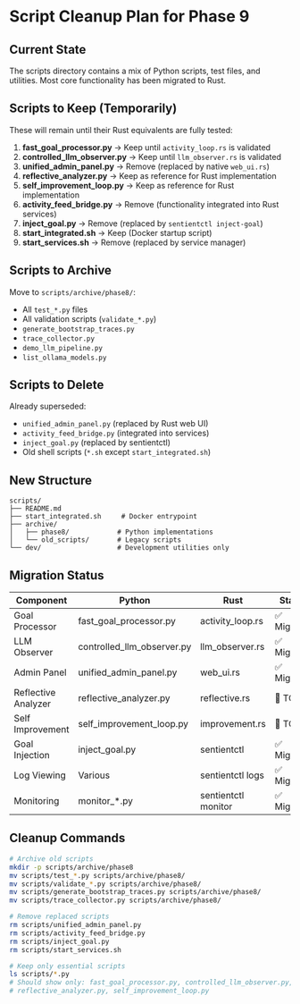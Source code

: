 # Script Cleanup Plan for Phase 9

## Current State
The scripts directory contains a mix of Python scripts, test files, and utilities. Most core functionality has been migrated to Rust.

## Scripts to Keep (Temporarily)
These will remain until their Rust equivalents are fully tested:

1. **fast_goal_processor.py** → Keep until `activity_loop.rs` is validated
2. **controlled_llm_observer.py** → Keep until `llm_observer.rs` is validated
3. **unified_admin_panel.py** → Remove (replaced by native `web_ui.rs`)
4. **reflective_analyzer.py** → Keep as reference for Rust implementation
5. **self_improvement_loop.py** → Keep as reference for Rust implementation
6. **activity_feed_bridge.py** → Remove (functionality integrated into Rust services)
7. **inject_goal.py** → Remove (replaced by `sentientctl inject-goal`)
8. **start_integrated.sh** → Keep (Docker startup script)
9. **start_services.sh** → Remove (replaced by service manager)

## Scripts to Archive
Move to `scripts/archive/phase8/`:

- All `test_*.py` files
- All validation scripts (`validate_*.py`)
- `generate_bootstrap_traces.py`
- `trace_collector.py`
- `demo_llm_pipeline.py`
- `list_ollama_models.py`

## Scripts to Delete
Already superseded:

- `unified_admin_panel.py` (replaced by Rust web UI)
- `activity_feed_bridge.py` (integrated into services)
- `inject_goal.py` (replaced by sentientctl)
- Old shell scripts (`*.sh` except `start_integrated.sh`)

## New Structure
```
scripts/
├── README.md
├── start_integrated.sh     # Docker entrypoint
├── archive/
│   ├── phase8/            # Python implementations
│   └── old_scripts/       # Legacy scripts
└── dev/                   # Development utilities only
```

## Migration Status

| Component | Python | Rust | Status |
|-----------|--------|------|---------|
| Goal Processor | fast_goal_processor.py | activity_loop.rs | ✅ Migrated |
| LLM Observer | controlled_llm_observer.py | llm_observer.rs | ✅ Migrated |
| Admin Panel | unified_admin_panel.py | web_ui.rs | ✅ Migrated |
| Reflective Analyzer | reflective_analyzer.py | reflective.rs | 🔄 TODO |
| Self Improvement | self_improvement_loop.py | improvement.rs | 🔄 TODO |
| Goal Injection | inject_goal.py | sentientctl | ✅ Migrated |
| Log Viewing | Various | sentientctl logs | ✅ Migrated |
| Monitoring | monitor_*.py | sentientctl monitor | ✅ Migrated |

## Cleanup Commands
```bash
# Archive old scripts
mkdir -p scripts/archive/phase8
mv scripts/test_*.py scripts/archive/phase8/
mv scripts/validate_*.py scripts/archive/phase8/
mv scripts/generate_bootstrap_traces.py scripts/archive/phase8/
mv scripts/trace_collector.py scripts/archive/phase8/

# Remove replaced scripts
rm scripts/unified_admin_panel.py
rm scripts/activity_feed_bridge.py
rm scripts/inject_goal.py
rm scripts/start_services.sh

# Keep only essential scripts
ls scripts/*.py
# Should show only: fast_goal_processor.py, controlled_llm_observer.py, 
# reflective_analyzer.py, self_improvement_loop.py
```